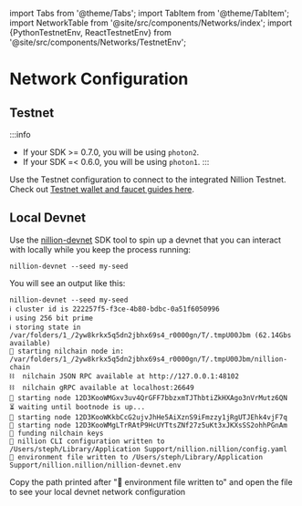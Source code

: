 import Tabs from '@theme/Tabs';
import TabItem from '@theme/TabItem';
import NetworkTable from '@site/src/components/Networks/index';
import {PythonTestnetEnv, ReactTestnetEnv} from '@site/src/components/Networks/TestnetEnv';

# Network Configuration

## Testnet

:::info
- If your SDK >= 0.7.0, you will be using `photon2`.
- If your SDK =< 0.6.0, you will be using `photon1`. 
:::

Use the Testnet configuration to connect to the integrated Nillion Testnet. Check out [Testnet wallet and faucet guides here](/testnet-guides).

<Tabs>


<TabItem value="photon" label="Network" default>
<NetworkTable/>
</TabItem>

<TabItem value="python" label="Python .env">
<PythonTestnetEnv/>
</TabItem>

<TabItem value="react" label="React .env">
<ReactTestnetEnv/>
</TabItem>

</Tabs>

## Local Devnet

Use the [nillion-devnet](/nillion-devnet) SDK tool to spin up a devnet that you can interact with locally while you keep the process running:

```
nillion-devnet --seed my-seed
```

You will see an output like this:

```
nillion-devnet --seed my-seed
ℹ️ cluster id is 222257f5-f3ce-4b80-bdbc-0a51f6050996
ℹ️ using 256 bit prime
ℹ️ storing state in /var/folders/1_/2yw8krkx5q5dn2jbhx69s4_r0000gn/T/.tmpU00Jbm (62.14Gbs available)
🏃 starting nilchain node in: /var/folders/1_/2yw8krkx5q5dn2jbhx69s4_r0000gn/T/.tmpU00Jbm/nillion-chain
⛓  nilchain JSON RPC available at http://127.0.0.1:48102
⛓  nilchain gRPC available at localhost:26649
🏃 starting node 12D3KooWMGxv3uv4QrGFF7bbzxmTJThbtiZkHXAgo3nVrMutz6QN
⏳ waiting until bootnode is up...
🏃 starting node 12D3KooWKkbCcG2ujvJhHe5AiXznS9iFmzzy1jRgUTJEhk4vjF7q
🏃 starting node 12D3KooWMgLTrRAtP9HcUYTtsZNf27z5uKt3xJKXsSS2ohhPGnAm
👛 funding nilchain keys
📝 nillion CLI configuration written to /Users/steph/Library/Application Support/nillion.nillion/config.yaml
🌄 environment file written to /Users/steph/Library/Application Support/nillion.nillion/nillion-devnet.env
```

Copy the path printed after "🌄 environment file written to" and open the file to see your local devnet network configuration
